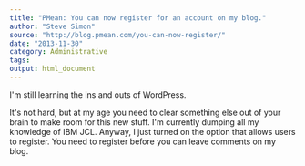 ```yaml
---
title: "PMean: You can now register for an account on my blog."
author: "Steve Simon"
source: "http://blog.pmean.com/you-can-now-register/"
date: "2013-11-30"
category: Administrative
tags: 
output: html_document
---
```


I'm still learning the ins and outs of WordPress. 

<!---More--->

It's not hard, but at my age you need to clear something else out of
your brain to make room for this new stuff. I'm currently dumping all my
knowledge of IBM JCL. Anyway, I just turned on the option that allows
users to register. You need to register before you can leave comments on
my blog.


